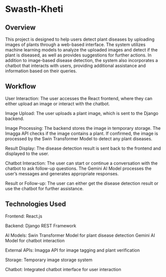 # Swasth-Kheti

## Overview

This project is designed to help users detect plant diseases by uploading images of plants through a web-based interface. The system utilizes machine learning models to analyze the uploaded images and detect if the plant is diseased, as well as provides suggestions for further actions. In addition to image-based disease detection, the system also incorporates a chatbot that interacts with users, providing additional assistance and information based on their queries.

## Workflow

User Interaction: The user accesses the React frontend, where they can either upload an image or interact with the chatbot.

Image Upload: The user uploads a plant image, which is sent to the Django backend.

Image Processing: The backend stores the image in temporary storage.
The Imagga API checks if the image contains a plant.
If confirmed, the image is processed by the Swin Transformer Model to detect any plant diseases.

Result Display: The disease detection result is sent back to the frontend and displayed to the user.

Chatbot Interaction: The user can start or continue a conversation with the chatbot to ask follow-up questions. The Gemini AI Model processes the user’s messages and generates appropriate responses.

Result or Follow-up: The user can either get the disease detection result or use the chatbot for further assistance.

## Technologies Used

Frontend: React.js

Backend: Django REST Framework

AI Models:
Swin Transformer Model for plant disease detection
Gemini AI Model for chatbot interaction

External APIs:
Imagga API for image tagging and plant verification

Storage: Temporary image storage system

Chatbot: Integrated chatbot interface for user interaction
